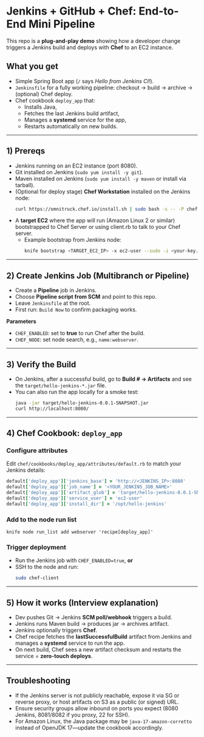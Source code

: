 # Jenkins + GitHub + Chef: End-to-End Mini Pipeline

This repo is a **plug-and-play demo** showing how a developer change triggers a Jenkins build and deploys with **Chef** to an EC2 instance.

## What you get
- Simple Spring Boot app (`/` says *Hello from Jenkins CI!*).
- `Jenkinsfile` for a fully working pipeline: checkout → build → archive → (optional) Chef deploy.
- Chef cookbook `deploy_app` that:
  - Installs Java,
  - Fetches the last Jenkins build artifact,
  - Manages a **systemd** service for the app,
  - Restarts automatically on new builds.

---

## 1) Prereqs
- Jenkins running on an EC2 instance (port 8080).
- Git installed on Jenkins (`sudo yum install -y git`).
- Maven installed on Jenkins (`sudo yum install -y maven` or install via tarball).
- (Optional for deploy stage) **Chef Workstation** installed on the Jenkins node:
  ```bash
  curl https://omnitruck.chef.io/install.sh | sudo bash -s -- -P chef-workstation
  ```
- A **target EC2** where the app will run (Amazon Linux 2 or similar) bootstrapped to Chef Server or using client.rb to talk to your Chef server.
  - Example bootstrap from Jenkins node:
    ```bash
    knife bootstrap <TARGET_EC2_IP> -x ec2-user --sudo -i <your-key.pem> --node-name webserver
    ```

---

## 2) Create Jenkins Job (Multibranch or Pipeline)
- Create a **Pipeline** job in Jenkins.
- Choose **Pipeline script from SCM** and point to this repo.
- Leave `Jenkinsfile` at the root.
- First run: `Build Now` to confirm packaging works.

**Parameters**
- `CHEF_ENABLED`: set to **true** to run Chef after the build.
- `CHEF_NODE`: set node search, e.g., `name:webserver`.

---

## 3) Verify the Build
- On Jenkins, after a successful build, go to **Build # → Artifacts** and see the `target/hello-jenkins-*.jar` file.
- You can also run the app locally for a smoke test:
  ```bash
  java -jar target/hello-jenkins-0.0.1-SNAPSHOT.jar
  curl http://localhost:8080/
  ```

---

## 4) Chef Cookbook: `deploy_app`
### Configure attributes
Edit `chef/cookbooks/deploy_app/attributes/default.rb` to match your Jenkins details:

```ruby
default['deploy_app']['jenkins_base'] = 'http://<JENKINS_IP>:8080'
default['deploy_app']['job_name'] = '<YOUR_JENKINS_JOB_NAME>'
default['deploy_app']['artifact_glob'] = 'target/hello-jenkins-0.0.1-SNAPSHOT.jar'
default['deploy_app']['service_user'] = 'ec2-user'
default['deploy_app']['install_dir'] = '/opt/hello-jenkins'
```

### Add to the node run list
```
knife node run_list add webserver 'recipe[deploy_app]'
```

### Trigger deployment
- Run the Jenkins job with `CHEF_ENABLED=true`, **or**
- SSH to the node and run:
  ```bash
  sudo chef-client
  ```

---

## 5) How it works (Interview explanation)
- Dev pushes Git → Jenkins **SCM poll/webhook** triggers a build.
- Jenkins runs Maven build → produces jar → archives artifact.
- Jenkins optionally triggers **Chef**.
- Chef recipe fetches the **lastSuccessfulBuild** artifact from Jenkins and manages a **systemd** service to run the app.
- On next build, Chef sees a new artifact checksum and restarts the service = **zero-touch deploys**.

---

## Troubleshooting
- If the Jenkins server is not publicly reachable, expose it via SG or reverse proxy, or host artifacts on S3 as a public (or signed) URL.
- Ensure security groups allow inbound on ports you expect (8080 Jenkins, 8081/8082 if you proxy, 22 for SSH).
- For Amazon Linux, the Java package may be `java-17-amazon-corretto` instead of OpenJDK 17—update the cookbook accordingly.
